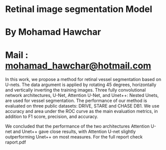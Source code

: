 # Retinal image segmentation Model 
# By Mohamad Hawchar
# Mail : mohamad_hawchar@hotmail.com


In this work, we propose a method for retinal vessel segmentation based on U-nets. The data argument is applied by rotating 45 degrees, horizontally and vertically inverting the training images. Three fully convolutional network architectures, U-Net, Attention U-Net, and Unet++: Nested Unets, are used for vessel segmentation. The performance of our method is evaluated on three public datasets: DRIVE, STARE  and CHASE DB1. We use accuracy and area under the ROC curve as the main evaluation metrics, in addition to F1 score, precision, and accuracy. 
<br>

We concluded that the performance of the two architectures Attention U-net and Unet++ gave close results, with Attention U-net slightly outperforming Unet++ on most measures.
For the full report check raport.pdf

